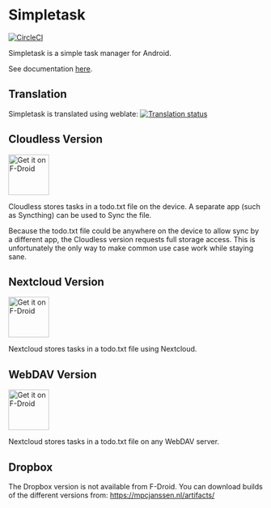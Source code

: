 Simpletask
==========

[![CircleCI](https://circleci.com/gh/mpcjanssen/simpletask-android.svg?style=svg)](https://circleci.com/gh/mpcjanssen/simpletask-android)

Simpletask is a simple task manager for Android.

See documentation [here](./app/src/main/assets/index.en.md).

## Translation

Simpletask is translated using weblate: <a href="https://hosted.weblate.org/engage/simpletask/?utm_source=widget">
                                        <img src="https://hosted.weblate.org/widgets/simpletask/-/svg-badge.svg" alt="Translation status" />
                                        </a>

## Cloudless Version

<a href="https://f-droid.org/repository/browse/?fdid=nl.mpcjanssen.simpletask" target="_blank">
<img src="https://f-droid.org/badge/get-it-on.png" alt="Get it on F-Droid" height="80"/></a>


Cloudless stores tasks in a todo.txt file on the device. A separate app (such as Syncthing) can be used to Sync the file.


Because the todo.txt file could be anywhere on the device to allow sync by a different app, the Cloudless version
requests full storage access. This is unfortunately the only way to make common use case work while staying sane.

## Nextcloud Version

<a href="https://f-droid.org/repository/browse/?fdid=nl.mpcjanssen.simpletask.nextcloud" target="_blank">
<img src="https://f-droid.org/badge/get-it-on.png" alt="Get it on F-Droid" height="80"/></a>


Nextcloud stores tasks in a todo.txt file using Nextcloud.

## WebDAV Version

<a href="https://f-droid.org/repository/browse/?fdid=nl.mpcjanssen.simpletask.webdav" target="_blank">
<img src="https://f-droid.org/badge/get-it-on.png" alt="Get it on F-Droid" height="80"/></a>


Nextcloud stores tasks in a todo.txt file on any WebDAV server.

## Dropbox

The Dropbox version is not available from F-Droid. You can download builds of the different versions from: https://mpcjanssen.nl/artifacts/
